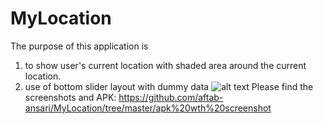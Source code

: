 # MyLocation
The purpose of this application is 
1. to show user's current location with shaded area around the current location.
2. use of bottom slider layout with dummy data
![alt text](http://url/to/img.png)
Please find the screenshots and APK: https://github.com/aftab-ansari/MyLocation/tree/master/apk%20wth%20screenshot

